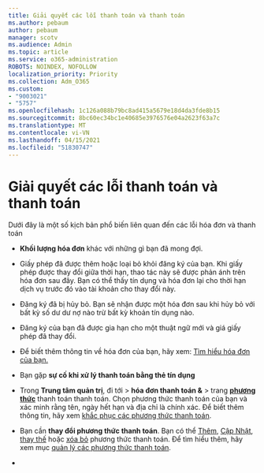 ```yaml
---
title: Giải quyết các lỗi thanh toán và thanh toán
ms.author: pebaum
author: pebaum
manager: scotv
ms.audience: Admin
ms.topic: article
ms.service: o365-administration
ROBOTS: NOINDEX, NOFOLLOW
localization_priority: Priority
ms.collection: Adm_O365
ms.custom:
- "9003021"
- "5757"
ms.openlocfilehash: 1c126a088b79bc8ad415a5679e18d4da3fde8b15
ms.sourcegitcommit: 8bc60ec34bc1e40685e3976576e04a2623f63a7c
ms.translationtype: MT
ms.contentlocale: vi-VN
ms.lasthandoff: 04/15/2021
ms.locfileid: "51830747"
---
```

# <a name="resolving-billing-and-payment-errors"></a>Giải quyết các lỗi thanh toán và thanh toán

Dưới đây là một số kịch bản phổ biến liên quan đến các lỗi hóa đơn và thanh toán

- **Khối lượng hóa đơn** khác với những gì bạn đã mong đợi.
- Giấy phép đã được thêm hoặc loại bỏ khỏi đăng ký của bạn. Khi giấy phép được thay đổi giữa thời hạn, thao tác này sẽ được phản ánh trên hóa đơn sau đây. Bạn có thể thấy tín dụng và hóa đơn lại cho thời hạn dịch vụ trước đó vào tài khoản cho thay đổi này.
- Đăng ký đã bị hủy bỏ. Bạn sẽ nhận được một hóa đơn sau khi hủy bỏ với bất kỳ số dư dư nợ nào trừ bất kỳ khoản tín dụng nào.
- Đăng ký của bạn đã được gia hạn cho một thuật ngữ mới và giá giấy phép đã thay đổi.
- Để biết thêm thông tin về hóa đơn của bạn, hãy xem:  [Tìm hiểu hóa đơn của bạn.](https://docs.microsoft.com/microsoft-365/commerce/billing-and-payments/understand-your-invoice2)
- Bạn gặp  **sự cố khi xử lý thanh toán bằng thẻ tín dụng**
- Trong **Trung tâm quản trị**, đi tới    >   **hóa đơn thanh toán &**   >   trang **[phương thức](https://go.microsoft.com/fwlink/p/?linkid=2018806)** thanh toán thanh toán. Chọn phương thức thanh toán của bạn và xác minh rằng tên, ngày hết hạn và địa chỉ là chính xác. Để biết thêm thông tin, hãy xem  [khắc phục các phương thức thanh toán](https://docs.microsoft.com/microsoft-365/commerce/billing-and-payments/manage-payment-methods#troubleshoot-payment-methods).

- Bạn cần  **thay đổi phương thức thanh toán**. Bạn có thể [Thêm](https://docs.microsoft.com/microsoft-365/commerce/billing-and-payments/manage-payment-methods?view=o365-worldwide#add-a-payment-method),  [Cập Nhật](https://docs.microsoft.com/microsoft-365/commerce/billing-and-payments/manage-payment-methods?view=o365-worldwide#update-payment-method-details),  [thay thế](https://docs.microsoft.com/microsoft-365/commerce/billing-and-payments/manage-payment-methods?view=o365-worldwide#replace-a-payment-method)  hoặc  [xóa bỏ](https://docs.microsoft.com/microsoft-365/commerce/billing-and-payments/manage-payment-methods?view=o365-worldwide#delete-a-payment-method)  phương thức thanh toán. Để tìm hiểu thêm, hãy xem mục  [quản lý các phương thức thanh toán](https://docs.microsoft.com/microsoft-365/commerce/billing-and-payments/manage-payment-methods?view=o365-worldwide).
- 